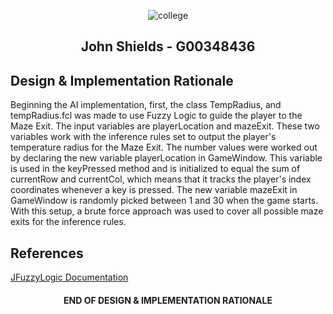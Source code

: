 <p align="center">
<img src="https://user-images.githubusercontent.com/26766163/109871610-466bab80-7c63-11eb-8e96-b410c246c6c8.png" alt="college">
</p>

<h2 align="center">John Shields - G00348436</h2>

## Design & Implementation Rationale
Beginning the AI implementation, first, the class TempRadius, and tempRadius.fcl was made to use Fuzzy Logic to guide the player to the Maze Exit. 
The input variables are playerLocation and mazeExit. 
These two variables work with the inference rules set to output the player's temperature radius for the Maze Exit. 
The number values were worked out by declaring the new variable playerLocation in GameWindow. 
This variable is used in the keyPressed method and is initialized to equal the sum of currentRow and currentCol, which means that it tracks the player's index coordinates whenever a key is pressed. 
The new variable mazeExit in GameWindow is randomly picked between 1 and 30 when the game starts. 
With this setup, a brute force approach was used to cover all possible maze exits for the inference rules.

## References
[JFuzzyLogic Documentation](http://jfuzzylogic.sourceforge.net/html/manual.html)


<h4 align="center">END OF DESIGN & IMPLEMENTATION RATIONALE</h3>
